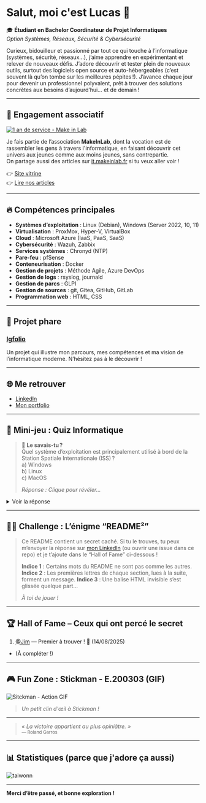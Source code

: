 # Salut, moi c'est Lucas 👋

🎓 **Étudiant en Bachelor Coordinateur de Projet Informatiques**  
_Option Systèmes, Réseaux, Sécurité & Cybersécurité_

Curieux, bidouilleur et passionné par tout ce qui touche à l’informatique (systèmes, sécurité, réseaux…), j’aime apprendre en expérimentant et relever de nouveaux défis. J’adore découvrir et tester plein de nouveaux outils, surtout des logiciels open source et auto-hébergeables (c’est souvent là qu’on tombe sur les meilleures pépites !). J’avance chaque jour pour devenir un professionnel polyvalent, prêt à trouver des solutions concrètes aux besoins d’aujourd’hui… et de demain !

---

## 🤝 Engagement associatif

[![1 an de service - Make in Lab](https://img.shields.io/badge/Make%20in%20Lab-1%20an%20de%20service-blue?style=for-the-badge&logo=github)](https://github.com/MakeInLab)

Je fais partie de l’association **MakeInLab**, dont la vocation est de rassembler les gens à travers l'informatique, en faisant découvrir cet univers aux jeunes comme aux moins jeunes, sans contrepartie.  
On partage aussi des articles sur [it.makeinlab.fr](https://it.makeinlab.fr) si tu veux aller voir !

👉 [Site vitrine](https://makeinlab.fr/)  
👉 [Lire nos articles](https://it.makeinlab.fr/)

---

## 🔥 Compétences principales

- **Systèmes d’exploitation** : Linux (Debian), Windows (Server 2022, 10, 11)
- **Virtualisation** : ProxMox, Hyper-V, VirtualBox
- **Cloud** : Microsoft Azure (IaaS, PaaS, SaaS)
- **Cybersécurité** : Wazuh, Zabbix
- **Services systèmes** : Chronyd (NTP)
- **Pare-feu** : pfSense
- **Conteneurisation** : Docker
- **Gestion de projets** : Méthode Agile, Azure DevOps
- **Gestion de logs** : rsyslog, journald
- **Gestion de parcs** : GLPI
- **Gestion de sources** : git, Gitea, GitHub, GitLab
- **Programmation web** : HTML, CSS

---

## 🚀 Projet phare

### [lgfolio](https://github.com/taiwonn/lgfolio)
Un projet qui illustre mon parcours, mes compétences et ma vision de l’informatique moderne. N’hésitez pas à le découvrir !

---

## 🌐 Me retrouver

- [LinkedIn](https://fr.linkedin.com/in/lucas-grandvaux-139b9b302)
- [Mon portfolio](https://lucas.homejim.fr)

---

## 🎯 Mini-jeu : Quiz Informatique

> 🚀 **Le savais-tu ?**  
> Quel système d’exploitation est principalement utilisé à bord de la Station Spatiale Internationale (ISS) ?  
> a) Windows  
> b) Linux  
> c) MacOS  
>
> _Réponse : Clique pour révéler..._

<details>
  <summary>Voir la réponse</summary>
  <br>
  <b>Réponse : b) Linux</b> ✅  
  Depuis 2013, les ordinateurs de l’ISS fonctionnent principalement sous Linux pour plus de stabilité et de sécurité !
</details>

---

## 🕵️‍♂️ Challenge : L’énigme “README²”

> Ce README contient un secret caché.
> Si tu le trouves, tu peux m’envoyer la réponse sur [mon LinkedIn](https://fr.linkedin.com/in/lucas-grandvaux-139b9b302) (ou ouvrir une issue dans ce repo) et je t’ajoute dans le “Hall of Fame” ci-dessous !
>
> **Indice 1** : Certains mots du README ne sont pas comme les autres.
> **Indice 2** : Les premières lettres de chaque section, lues à la suite, forment un message.
> **Indice 3** : Une balise HTML invisible s’est glissée quelque part…
>
> _À toi de jouer !_

<!--
ZGV2aW5lX3RlX3Bhc3NlX3Bhcw==
Indice bonus : Base64.
-->

---

## 🏆 Hall of Fame – Ceux qui ont percé le secret

1. [@Jim](https://github.com/MonkeyDJim) — Premier à trouver ! 🎉 (14/08/2025)
- (À compléter !)

---

## 🎮 Fun Zone : Stickman - E.200303 (GIF)

![Sitckman - Action GIF](https://media.giphy.com/media/v1.Y2lkPWVjZjA1ZTQ3Y2c1cXk3bnF6NWhyc2ZpOTdoaWlyMjR0bGx4ZTYzaXRoNDAxZWFuMiZlcD12MV9naWZzX3JlbGF0ZWQmY3Q9Zw/MvHnr4NSZC0IU/giphy.gif)
> *Un petit clin d'œil à Stickman !*
---

> _« La victoire appartient au plus opiniâtre. »_  
> <sup>— Roland Garros</sup>

---

## 📊 Statistiques (parce que j'adore ça aussi)
<p><img align="center" src="https://github-readme-streak-stats.herokuapp.com/?user=taiwonn&" alt="taiwonn" /></p>

---

**Merci d’être passé, et bonne exploration !**
